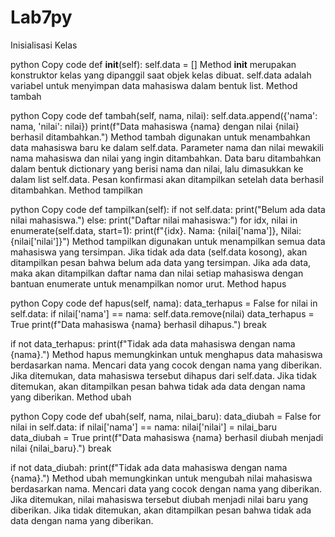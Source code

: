 # Lab7py

Inisialisasi Kelas

python
Copy code
def __init__(self):
    self.data = []
Method __init__ merupakan konstruktor kelas yang dipanggil saat objek kelas dibuat.
self.data adalah variabel untuk menyimpan data mahasiswa dalam bentuk list.
Method tambah

python
Copy code
def tambah(self, nama, nilai):
    self.data.append({'nama': nama, 'nilai': nilai})
    print(f"Data mahasiswa {nama} dengan nilai {nilai} berhasil ditambahkan.")
Method tambah digunakan untuk menambahkan data mahasiswa baru ke dalam self.data.
Parameter nama dan nilai mewakili nama mahasiswa dan nilai yang ingin ditambahkan.
Data baru ditambahkan dalam bentuk dictionary yang berisi nama dan nilai, lalu dimasukkan ke dalam list self.data.
Pesan konfirmasi akan ditampilkan setelah data berhasil ditambahkan.
Method tampilkan

python
Copy code
def tampilkan(self):
    if not self.data:
        print("Belum ada data nilai mahasiswa.")
    else:
        print("Daftar nilai mahasiswa:")
        for idx, nilai in enumerate(self.data, start=1):
            print(f"{idx}. Nama: {nilai['nama']}, Nilai: {nilai['nilai']}")
Method tampilkan digunakan untuk menampilkan semua data mahasiswa yang tersimpan.
Jika tidak ada data (self.data kosong), akan ditampilkan pesan bahwa belum ada data yang tersimpan.
Jika ada data, maka akan ditampilkan daftar nama dan nilai setiap mahasiswa dengan bantuan enumerate untuk menampilkan nomor urut.
Method hapus

python
Copy code
def hapus(self, nama):
    data_terhapus = False
    for nilai in self.data:
        if nilai['nama'] == nama:
            self.data.remove(nilai)
            data_terhapus = True
            print(f"Data mahasiswa {nama} berhasil dihapus.")
            break
    
   if not data_terhapus:
        print(f"Tidak ada data mahasiswa dengan nama {nama}.")
Method hapus memungkinkan untuk menghapus data mahasiswa berdasarkan nama.
Mencari data yang cocok dengan nama yang diberikan.
Jika ditemukan, data mahasiswa tersebut dihapus dari self.data.
Jika tidak ditemukan, akan ditampilkan pesan bahwa tidak ada data dengan nama yang diberikan.
Method ubah

python
Copy code
def ubah(self, nama, nilai_baru):
    data_diubah = False
    for nilai in self.data:
        if nilai['nama'] == nama:
            nilai['nilai'] = nilai_baru
            data_diubah = True
            print(f"Data mahasiswa {nama} berhasil diubah menjadi nilai {nilai_baru}.")
            break
    
  if not data_diubah:
        print(f"Tidak ada data mahasiswa dengan nama {nama}.")
Method ubah memungkinkan untuk mengubah nilai mahasiswa berdasarkan nama.
Mencari data yang cocok dengan nama yang diberikan.
Jika ditemukan, nilai mahasiswa tersebut diubah menjadi nilai baru yang diberikan.
Jika tidak ditemukan, akan ditampilkan pesan bahwa tidak ada data dengan nama yang diberikan.
